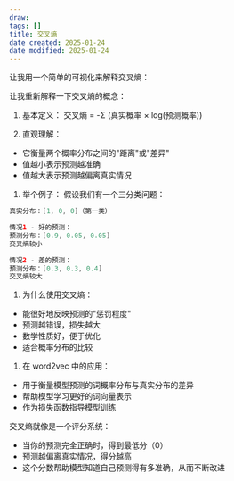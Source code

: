 ```yaml
---
draw:
tags: []
title: 交叉熵
date created: 2025-01-24
date modified: 2025-01-24
---
```


让我用一个简单的可视化来解释交叉熵：

让我重新解释一下交叉熵的概念：

1. 基本定义：
交叉熵 = -Σ (真实概率 × log(预测概率))

2. 直观理解：
- 它衡量两个概率分布之间的"距离"或"差异"
- 值越小表示预测越准确
- 值越大表示预测越偏离真实情况

1. 举个例子：
假设我们有一个三分类问题：

```Java
真实分布：[1, 0, 0]（第一类）

情况1 - 好的预测：
预测分布：[0.9, 0.05, 0.05]
交叉熵较小

情况2 - 差的预测：
预测分布：[0.3, 0.3, 0.4]
交叉熵较大
```

1. 为什么使用交叉熵：
- 能很好地反映预测的"惩罚程度"
- 预测越错误，损失越大
- 数学性质好，便于优化
- 适合概率分布的比较

1. 在 word2vec 中的应用：
- 用于衡量模型预测的词概率分布与真实分布的差异
- 帮助模型学习更好的词向量表示
- 作为损失函数指导模型训练

交叉熵就像是一个评分系统：

- 当你的预测完全正确时，得到最低分（0）
- 预测越偏离真实情况，得分越高
- 这个分数帮助模型知道自己预测得有多准确，从而不断改进
